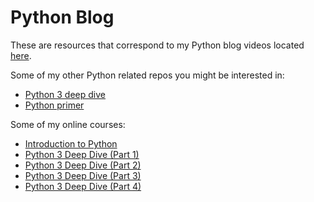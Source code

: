 # Python Blog

These are resources that correspond to my Python blog videos located [here](https://www.youtube.com/channel/UCOsGw17tMhM4-GBjvQnXGzQ).

Some of my other Python related repos you might be interested in:
- [Python 3 deep dive](https://github.com/fbaptiste/python-deepdive)
- [Python primer](https://github.com/fbaptiste/python-primer)

Some of my online courses:
- [Introduction to Python](https://courses.mathbyteacademy.com/courses/intro-to-python?couponCode=OPENING-SALE)
- [Python 3 Deep Dive (Part 1)](https://www.udemy.com/course/python-3-deep-dive-part-1/?referralCode=E46B931C71EE01845062)
- [Python 3 Deep Dive (Part 2)](https://www.udemy.com/course/python-3-deep-dive-part-2/?referralCode=3E7AFEF5174F04E5C8D4)
- [Python 3 Deep Dive (Part 3)](https://www.udemy.com/course/python-3-deep-dive-part-3/?referralCode=C5B0D9AB965B9BF4C49F)
- [Python 3 Deep Dive (Part 4)](https://www.udemy.com/course/python-3-deep-dive-part-4/?referralCode=3BB758BE4C04FB983E6F)
